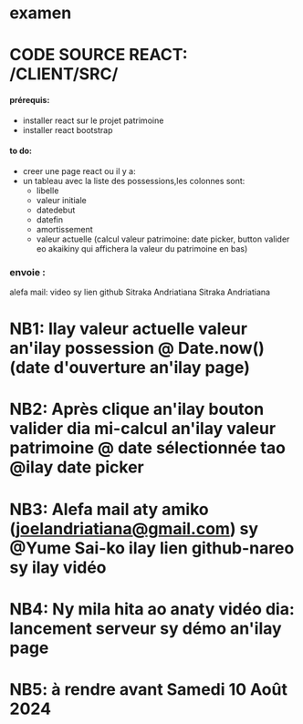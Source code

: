 # examen

# CODE SOURCE REACT: /CLIENT/SRC/

#### prérequis:

- installer react sur le projet patrimoine
- installer react bootstrap

#### to do:
- creer une page react ou il y a:
- un tableau avec la liste des possessions,les colonnes sont:
    - libelle
    - valeur initiale
    - datedebut
    - datefin
    - amortissement
    - valeur actuelle (calcul valeur patrimoine: date picker, button valider eo akaikiny qui affichera la valeur du patrimoine en bas)

### envoie :
alefa mail: video sy lien github
Sitraka Andriatiana
Sitraka Andriatiana

# NB1: Ilay valeur actuelle valeur an'ilay possession @ Date.now() (date d'ouverture an'ilay page)

# NB2: Après clique an'ilay bouton valider dia mi-calcul an'ilay valeur patrimoine @ date sélectionnée tao @ilay date picker

# NB3: Alefa mail aty amiko  (joelandriatiana@gmail.com) sy @Yume Sai-ko ilay lien github-nareo sy ilay vidéo

# NB4: Ny mila hita ao anaty vidéo dia: lancement serveur sy démo an'ilay page

# NB5: à rendre avant Samedi 10 Août 2024
